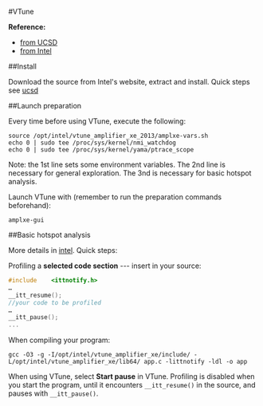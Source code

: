 #VTune

[ucsd]:http://cseweb.ucsd.edu/classes/wi14/cse141/project/VTUNE_PC_P.pdf

[intel]:https://software.intel.com/sites/default/files/managed/c0/a8/hotspots_amplxe_lin.pdf

**Reference:** 

+ [from UCSD][ucsd] 
+ [from Intel][intel]

##Install

Download the source from Intel's website, extract and install. Quick steps see [ucsd]

##Launch preparation

Every time before using VTune, execute the following:

```
source /opt/intel/vtune_amplifier_xe_2013/amplxe-vars.sh
echo 0 | sudo tee /proc/sys/kernel/nmi_watchdog
echo 0 | sudo tee /proc/sys/kernel/yama/ptrace_scope
```

Note: the 1st line sets some environment variables. The 2nd line is necessary for general exploration. The 3nd is necessary for basic hotspot analysis.

Launch VTune with (remember to run the preparation commands beforehand):
```
amplxe-gui
```

##Basic hotspot analysis

More details in [intel]. Quick steps:

Profiling a **selected code section** --- insert in your source:

```cpp
#include	<ittnotify.h>
…
__itt_resume();
//your code to be profiled
…
__itt_pause();
...
```

When compiling your program:
```
gcc -O3 -g -I/opt/intel/vtune_amplifier_xe/include/ -L/opt/intel/vtune_amplifier_xe/lib64/ app.c -littnotify -ldl -o app
```

When using VTune, select **Start pause** in VTune. Profiling is disabled when you start the program, until it encounters `__itt_resume()` in the source, and pauses with `__itt_pause()`.

